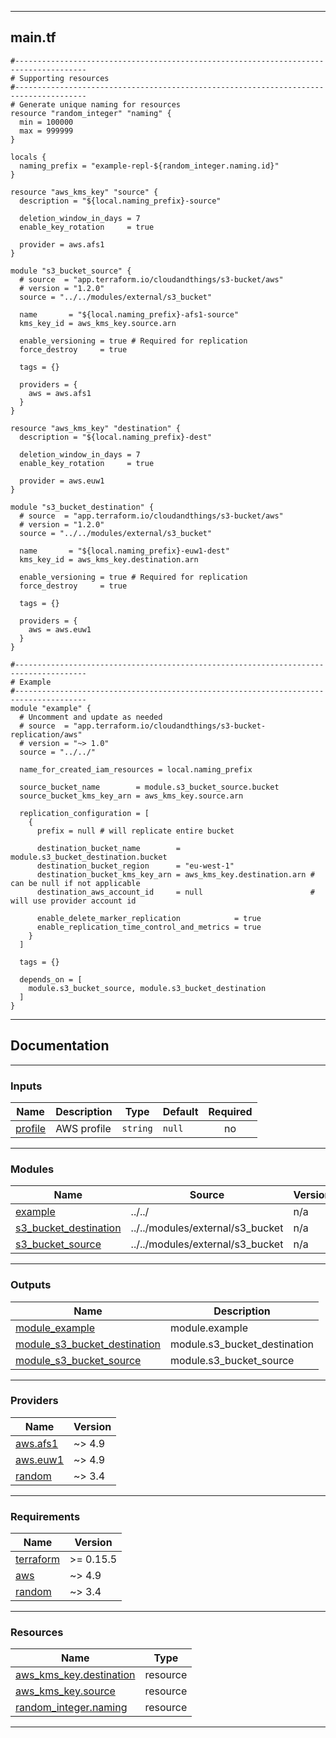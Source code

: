 <!-- BEGIN_TF_DOCS -->
----
## main.tf
```hcl
#--------------------------------------------------------------------------------------
# Supporting resources
#--------------------------------------------------------------------------------------
# Generate unique naming for resources
resource "random_integer" "naming" {
  min = 100000
  max = 999999
}

locals {
  naming_prefix = "example-repl-${random_integer.naming.id}"
}

resource "aws_kms_key" "source" {
  description = "${local.naming_prefix}-source"

  deletion_window_in_days = 7
  enable_key_rotation     = true

  provider = aws.afs1
}

module "s3_bucket_source" {
  # source  = "app.terraform.io/cloudandthings/s3-bucket/aws"
  # version = "1.2.0"
  source = "../../modules/external/s3_bucket"

  name       = "${local.naming_prefix}-afs1-source"
  kms_key_id = aws_kms_key.source.arn

  enable_versioning = true # Required for replication
  force_destroy     = true

  tags = {}

  providers = {
    aws = aws.afs1
  }
}

resource "aws_kms_key" "destination" {
  description = "${local.naming_prefix}-dest"

  deletion_window_in_days = 7
  enable_key_rotation     = true

  provider = aws.euw1
}

module "s3_bucket_destination" {
  # source  = "app.terraform.io/cloudandthings/s3-bucket/aws"
  # version = "1.2.0"
  source = "../../modules/external/s3_bucket"

  name       = "${local.naming_prefix}-euw1-dest"
  kms_key_id = aws_kms_key.destination.arn

  enable_versioning = true # Required for replication
  force_destroy     = true

  tags = {}

  providers = {
    aws = aws.euw1
  }
}

#--------------------------------------------------------------------------------------
# Example
#--------------------------------------------------------------------------------------
module "example" {
  # Uncomment and update as needed
  # source  = "app.terraform.io/cloudandthings/s3-bucket-replication/aws"
  # version = "~> 1.0"
  source = "../../"

  name_for_created_iam_resources = local.naming_prefix

  source_bucket_name        = module.s3_bucket_source.bucket
  source_bucket_kms_key_arn = aws_kms_key.source.arn

  replication_configuration = [
    {
      prefix = null # will replicate entire bucket

      destination_bucket_name        = module.s3_bucket_destination.bucket
      destination_bucket_region      = "eu-west-1"
      destination_bucket_kms_key_arn = aws_kms_key.destination.arn # can be null if not applicable
      destination_aws_account_id     = null                        # will use provider account id

      enable_delete_marker_replication            = true
      enable_replication_time_control_and_metrics = true
    }
  ]

  tags = {}

  depends_on = [
    module.s3_bucket_source, module.s3_bucket_destination
  ]
}
```
----

## Documentation

----
### Inputs

| Name | Description | Type | Default | Required |
|------|-------------|------|---------|:--------:|
| <a name="input_profile"></a> [profile](#input\_profile) | AWS profile | `string` | `null` | no |

----
### Modules

| Name | Source | Version |
|------|--------|---------|
| <a name="module_example"></a> [example](#module\_example) | ../../ | n/a |
| <a name="module_s3_bucket_destination"></a> [s3\_bucket\_destination](#module\_s3\_bucket\_destination) | ../../modules/external/s3_bucket | n/a |
| <a name="module_s3_bucket_source"></a> [s3\_bucket\_source](#module\_s3\_bucket\_source) | ../../modules/external/s3_bucket | n/a |

----
### Outputs

| Name | Description |
|------|-------------|
| <a name="output_module_example"></a> [module\_example](#output\_module\_example) | module.example |
| <a name="output_module_s3_bucket_destination"></a> [module\_s3\_bucket\_destination](#output\_module\_s3\_bucket\_destination) | module.s3\_bucket\_destination |
| <a name="output_module_s3_bucket_source"></a> [module\_s3\_bucket\_source](#output\_module\_s3\_bucket\_source) | module.s3\_bucket\_source |

----
### Providers

| Name | Version |
|------|---------|
| <a name="provider_aws.afs1"></a> [aws.afs1](#provider\_aws.afs1) | ~> 4.9 |
| <a name="provider_aws.euw1"></a> [aws.euw1](#provider\_aws.euw1) | ~> 4.9 |
| <a name="provider_random"></a> [random](#provider\_random) | ~> 3.4 |

----
### Requirements

| Name | Version |
|------|---------|
| <a name="requirement_terraform"></a> [terraform](#requirement\_terraform) | >= 0.15.5 |
| <a name="requirement_aws"></a> [aws](#requirement\_aws) | ~> 4.9 |
| <a name="requirement_random"></a> [random](#requirement\_random) | ~> 3.4 |

----
### Resources

| Name | Type |
|------|------|
| [aws_kms_key.destination](https://registry.terraform.io/providers/hashicorp/aws/latest/docs/resources/kms_key) | resource |
| [aws_kms_key.source](https://registry.terraform.io/providers/hashicorp/aws/latest/docs/resources/kms_key) | resource |
| [random_integer.naming](https://registry.terraform.io/providers/hashicorp/random/latest/docs/resources/integer) | resource |

----
<!-- END_TF_DOCS -->
